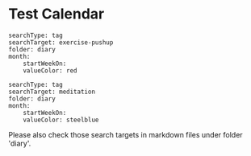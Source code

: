 # Test Calendar

``` tracker
searchType: tag
searchTarget: exercise-pushup
folder: diary
month:
    startWeekOn:
	valueColor: red
```

``` tracker
searchType: tag
searchTarget: meditation
folder: diary
month:
    startWeekOn: 
	valueColor: steelblue
```

Please also check those search targets in markdown files under folder 'diary'.